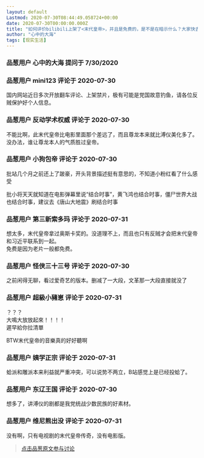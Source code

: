 ```yaml
---
layout: default
Lastmod: 2020-07-30T08:44:49.058724+00:00
date: 2020-07-30T00:00:00.000Z
title: "如何评价bilibili上架了<末代皇帝>，并且是免费的，是不是在暗示什么？大家快去围观评论区？"
author: "心中的大海"
tags: [现实生活]
---
```



### 品葱用户 **心中的大海** 提问于 7/30/2020
    

    
                

### 品葱用户 **mini123** 评论于 2020-07-30
        
国内网站近日多次开放翻车评论、上架禁片，极有可能是党国故意钓鱼，请各位反贼保护好个人信息。
        
                

### 品葱用户 **反动学术权威** 评论于 2020-07-30
        
不能比啊，此末代皇帝比电影里面那个差远了，而且尊龙本来就比溥仪美化多了。没办法，谁让尊龙本人的气质胜过皇帝。
        
                

### 品葱用户 **小狗包帝** 评论于 2020-07-30
        
批站几个月之前还上了跛豪，开头背景描述挺有意思的，不知道小粉红看了什么感受  
  
批小将天天就知道在电影弹幕里说“结合时事”，黄飞鸿也结合时事，僵尸世界大战也结合时事，建议去《唐山大地震》刷结合时事
        
                

### 品葱用户 **第三新索多玛** 评论于 2020-07-31
        
想太多，末代皇帝拿过奥斯卡奖的。没道理不上，而且也只有反贼才会把末代皇帝和习近平联系到一起。  
免费是因为老片一般都免费。
        
                

### 品葱用户 **怪侠三十三号** 评论于 2020-07-30
        
之前闲得无聊，看过爱奇艺的版本。删减了一大段，文革那一大段直接就没了
        
                

### 品葱用户 **超級小豬崽** 评论于 2020-07-31
        
？？？  
大鳴大放放起來！！！！  
遲早給你拉清單  
  
BTW末代皇帝的音樂真的好好聽啊
        
                

### 品葱用户 **姨学正宗** 评论于 2020-07-31
        
蛤派和雕派本来利益就严重冲突，可以说势不两立，B站感觉上是已经投蛤了。
        
                

### 品葱用户 **东辽王国** 评论于 2020-07-30
        
想多了，讲溥仪的剧都是我党统战少数民族的好素材。
        
                

### 品葱用户 **维尼熊出没** 评论于 2020-07-31
        
没有啊，只有电视剧的末代皇帝传奇，没有电影版。
        
                





> [点击品葱原文参与讨论](https://pincong.rocks/question/29135)

